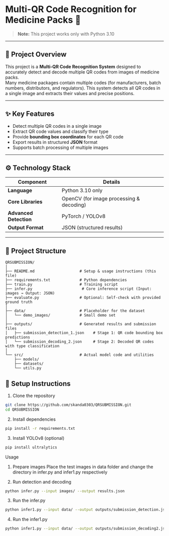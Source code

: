 # Multi-QR Code Recognition for Medicine Packs 💊

> **Note:** This project works only with Python 3.10

---

## 📄 Project Overview
This project is a **Multi-QR Code Recognition System** designed to accurately detect and decode multiple QR codes from images of medicine packs.  
Many medicine packages contain multiple codes (for manufacturers, batch numbers, distributors, and regulators). This system detects all QR codes in a single image and extracts their values and precise positions.

---

## ✨ Key Features
- Detect multiple QR codes in a single image
- Extract QR code values and classify their type
- Provide **bounding box coordinates** for each QR code
- Export results in structured **JSON** format
- Supports batch processing of multiple images

---

## ⚙️ Technology Stack

| Component           | Details                                |
|--------------------|----------------------------------------|
| **Language**        | Python 3.10 only                       |
| **Core Libraries**  | OpenCV (for image processing & decoding) |
| **Advanced Detection** | PyTorch / YOLOv8                       |
| **Output Format**   | JSON (structured results)              |

---

## 📂 Project Structure
```text
QRSUBMISSION/
│
├── README.md                    # Setup & usage instructions (this file)
├── requirements.txt             # Python dependencies
├── train.py                     # Training script
├── infer.py                      # Core inference script (Input: images → Output: JSON)
├── evaluate.py                  # Optional: Self-check with provided ground truth
│
├── data/                        # Placeholder for the dataset
│   └── demo_images/             # Small demo set
│
├── outputs/                     # Generated results and submission files
│   ├── submission_detection_1.json    # Stage 1: QR code bounding box predictions
│   └── submission_decoding_2.json     # Stage 2: Decoded QR codes with type classification
│
└── src/                         # Actual model code and utilities
    ├── models/
    ├── datasets/
    └── utils.py
```


## 🚀 Setup Instructions

1. Clone the repository
```bash
git clone https://github.com/skanda0303/QRSUBMISSION.git
cd QRSUBMISSION
```

2. Install dependencies
```bash
pip install -r requirements.txt
```
3. Install YOLOv8 (optional)
```bash
pip install ultralytics
```
Usage

1. Prepare images
Place the test images in data folder and change the directory in infer.py and infer1.py respectively 

2. Run detection and decoding
```bash
python infer.py --input images/ --output results.json
```
3. Run the infer.py
```bash
python infer1.py --input data/ --output outputs/submission_detection.json
```
4. Run the infer1.py
```bash
python infer1.py --input data/ --output outputs/submission_decoding2.json
```

















